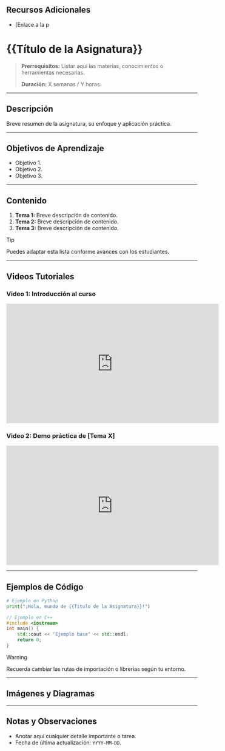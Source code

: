 
## Recursos Adicionales

- [Enlace a la p<!--
Plantilla base para la página de inicio de cada asignatura en MKDocs.
Ubicar este archivo en `docs/clases/<nombre-de-la-clase>/index.md`
--> 
# {{Título de la Asignatura}}

> **Prerrequisitos:** Listar aquí las materias, conocimientos o herramientas necesarias.
> 
> **Duración:** X semanas / Y horas.

---

## Descripción

Breve resumen de la asignatura, su enfoque y aplicación práctica.

---

## Objetivos de Aprendizaje

- Objetivo 1.
- Objetivo 2.
- Objetivo 3.

---

## Contenido

1. **Tema 1:** Breve descripción de contenido.
2. **Tema 2:** Breve descripción de contenido.
3. **Tema 3:** Breve descripción de contenido.

> [!tip]
> Puedes adaptar esta lista conforme avances con los estudiantes.

---

## Videos Tutoriales

### Video 1: Introducción al curso
<iframe width="560" height="315" src="https://www.youtube.com/embed/<VIDEO_ID>" frameborder="0" allowfullscreen></iframe>

### Video 2: Demo práctica de [Tema X]
<iframe width="560" height="315" src="https://www.youtube.com/embed/<VIDEO_ID>" frameborder="0" allowfullscreen></iframe>

---

## Ejemplos de Código

```python
# Ejemplo en Python
print("¡Hola, mundo de {{Título de la Asignatura}}!")
```

```cpp
// Ejemplo en C++
#include <iostream>
int main() {
    std::cout << "Ejemplo base" << std::endl;
    return 0;
}
```

> [!warning]
> Recuerda cambiar las rutas de importación o librerías según tu entorno.

---

## Imágenes y Diagramas


---

## Notas y Observaciones

- Anotar aquí cualquier detalle importante o tarea.
- Fecha de última actualización: `YYYY-MM-DD`.
